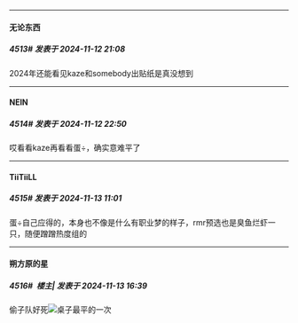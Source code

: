 ﻿
*****

####  无论东西  
##### 4513#       发表于 2024-11-12 21:08

2024年还能看见kaze和somebody出贴纸是真没想到


*****

####  NEIN  
##### 4514#       发表于 2024-11-12 22:50

哎看看kaze再看看蛋÷，确实意难平了


*****

####  TiiTiiLL  
##### 4515#       发表于 2024-11-13 11:01

蛋÷自己应得的，本身也不像是什么有职业梦的样子，rmr预选也是臭鱼烂虾一只，随便蹭蹭热度组的


*****

####  朔方原的星  
##### 4516#         楼主| 发表于 2024-11-13 16:39

偷子队好死<img src="https://static.saraba1st.com/image/smiley/face2017/037.png" referrerpolicy="no-referrer">桌子最平的一次

